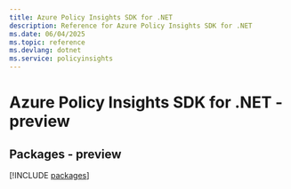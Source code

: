 ```yaml
---
title: Azure Policy Insights SDK for .NET
description: Reference for Azure Policy Insights SDK for .NET
ms.date: 06/04/2025
ms.topic: reference
ms.devlang: dotnet
ms.service: policyinsights
---
```

# Azure Policy Insights SDK for .NET - preview
## Packages - preview
[!INCLUDE [packages](policy-insights-index.md)]